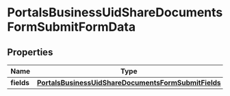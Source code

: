 

# PortalsBusinessUidShareDocumentsFormSubmitFormData


## Properties

| Name | Type | Description | Notes |
|------------ | ------------- | ------------- | -------------|
|**fields** | [**PortalsBusinessUidShareDocumentsFormSubmitFields**](PortalsBusinessUidShareDocumentsFormSubmitFields.md) |  |  [optional] |



